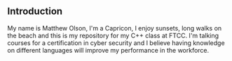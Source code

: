## Introduction

My name is Matthew Olson, I'm a Capricon, I enjoy sunsets, long walks on the beach and this is my repository for my C++ class at FTCC.
I'm talking courses for a certification in cyber security and I believe having knowledge on different languages will improve my performance in the workforce.
